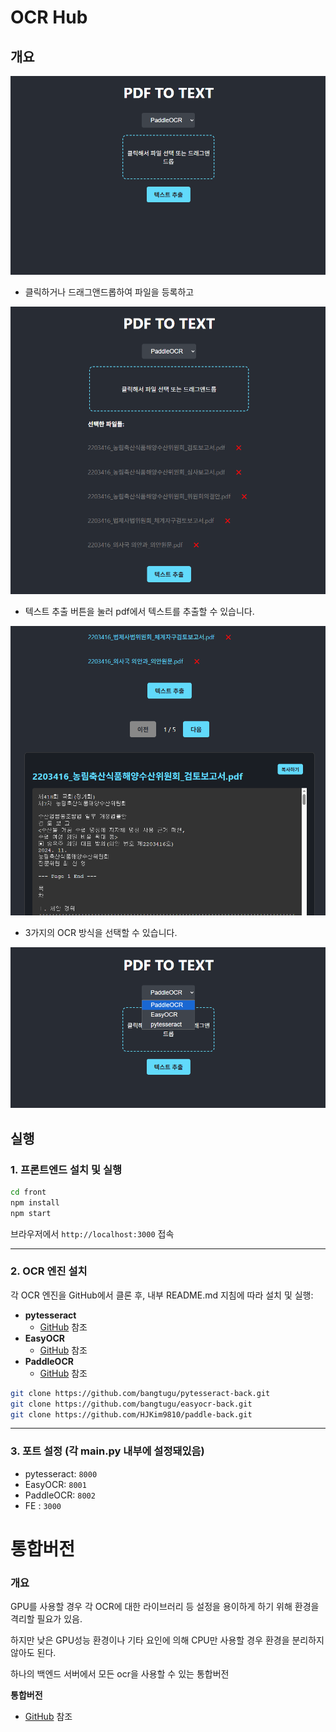 # OCR Hub



## 개요

![image-20251001164416497](./assets/image-20251001164416497.png)

* 클릭하거나 드래그앤드롭하여 파일을 등록하고



![image-20251001164541185](./assets/image-20251001164541185.png)

* 텍스트 추출 버튼을 눌러 pdf에서 텍스트를 추출할 수 있습니다.



![image-20251001164652583](./assets/image-20251001164652583.png)



* 3가지의 OCR 방식을 선택할 수 있습니다.

![image-20251001164724385](./assets/image-20251001164724385.png)







## 실행



### 1. 프론트엔드 설치 및 실행

```bash
cd front
npm install
npm start
```

브라우저에서 `http://localhost:3000` 접속

------

### 2. OCR 엔진 설치

각 OCR 엔진을 GitHub에서 클론 후, 내부 README.md 지침에 따라 설치 및 실행:

- **pytesseract**
  - [GitHub](https://github.com/bangtugu/pytesseract-back) 참조
- **EasyOCR**
  - [GitHub](https://github.com/bangtugu/easyocr-back) 참조
- **PaddleOCR**
  - [GitHub](https://github.com/HJKim9810/paddle-back) 참조

```bash
git clone https://github.com/bangtugu/pytesseract-back.git
git clone https://github.com/bangtugu/easyocr-back.git
git clone https://github.com/HJKim9810/paddle-back.git
```

------

### 3. 포트 설정 (각 main.py 내부에 설정돼있음)

- pytesseract: `8000`
- EasyOCR: `8001`
- PaddleOCR: `8002`
- FE : `3000`





# 통합버전



### 개요

GPU를 사용할 경우 각 OCR에 대한 라이브러리 등 설정을 용이하게 하기 위해 환경을 격리할 필요가 있음.

하지만 낮은 GPU성능 환경이나 기타 요인에 의해 CPU만 사용할 경우 환경을 분리하지 않아도 된다.

하나의 백엔드 서버에서 모든 ocr을 사용할 수 있는 통합버전

**통합버전**

- [GitHub](https://github.com/Yeji0724/-pdfOcr.git) 참조